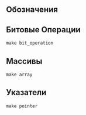 ## Обозначения

## Битовые Операции 
    make bit_operation

## Массивы
    make array

## Указатели
    make pointer